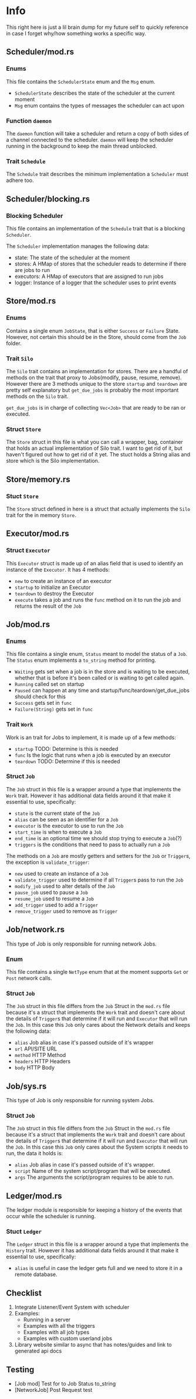 # Info

This right here is just a lil brain dump for my future self to quickly reference
in case I forget why/how something works a specific way.

## Scheduler/mod.rs

### Enums

This file contains the `SchedulerState` enum and the `Msg` enum.

- `SchedulerState` describes the state of the scheduler at the current moment
- `Msg` enum contains the types of messages the scheduler can act upon

### Function `daemon`

The `daemon` function will take a scheduler and return a copy of both sides of a
channel connected to the scheduler. `daemon` will keep the scheduler running in
the background to keep the main thread unblocked.

### Trait `Schedule`

The `Schedule` trait describes the minimum implementation a `Scheduler` must
adhere too.

## Scheduler/blocking.rs

### Blocking Scheduler

This file contains an implementation of the `Schedule` trait that is a blocking
`Scheduler`.

The `Scheduler` implementation manages the following data:

- state: The state of the scheduler at the moment
- stores: A HMap of stores that the scheduler reads to determine if there are
  jobs to run
- executors: A HMap of executors that are assigned to run jobs
- logger: Instance of a logger that the scheduler uses to print events

## Store/mod.rs

### Enums

Contains a single enum `JobState`, that is either `Success` or `Failure` State.
However, not certain this should be in the Store, should come from the `Job` folder.

### Trait `Silo`

The `Silo` trait contains an implementation for stores. There are a handful of
methods on the trait that proxy to Jobs(modify, pause, resume, remove). However
there are 3 methods unique to the store `startup` and `teardown` are pretty
self explanatory but `get_due_jobs` is probably the most important methods on
the `Silo` trait.

`get_due_jobs` is in charge of collecting `Vec<Job>` that are
ready to be ran or executed.

### Struct `Store`

The `Store` struct in this file is what you can call a wrapper, bag, container
that holds an actual implementation of Silo trait. I want to get rid of it, but
haven't figured out how to get rid of it yet. The stuct holds a String alias and
store which is the Silo implementation.

## Store/memory.rs

### Stuct `Store`

The `Store` struct defined in here is a struct that actually implements the
`Silo` trait for the in memory `Store`.

## Executor/mod.rs

### Struct `Executor`

This `Executor` struct is made up of an alias field that is used to identify an
instance of the `Executor`. It has 4 methods:

- `new` to create an instance of an executor
- `startup` to initialize an Executor
- `teardown` to destroy the Executor
- `execute` takes a job and runs the `func` method on it to run the job and
  returns the result of the `Job`

## Job/mod.rs

### Enums

This file contains a single enum, `Status` meant to model the status of a `Job`.
The `Status` enum implements a `to_string` method for printing.

- `Waiting` gets set when a job is in the store and is waiting to be executed, 
whether that is before it's been called or is waiting to get called again.
- `Running` called set on startup
- `Paused` can happen at any time and startup/func/teardown/get_due_jobs should check for this
- `Success` gets set in `func`
- `Failure(String)` gets set in `func`

### Trait `Work`

Work is an trait for Jobs to implement, it is made up of a few methods:

- `startup` TODO: Determine is this is needed
- `func` Is the logic that runs when a job is executed by an executor
- `teardown` TODO: Determine if this is needed

### Struct `Job`

The `Job` struct in this file is a wrapper around a type that implements the
`Work` trait. However it has additional data fields around it that make it
essential to use, specifically:

- `state` is the current state of the `Job`
- `alias` can be seen as an identifier for a `Job`
- `executor` is the executor to use to run the `Job`
- `start_time` is when to execute a `Job`
- `end_time` is an optional time we should stop trying to execute a `Job`(?)
- `triggers` is the conditions that need to pass to actually run a `Job`

The methods on a `Job` are mostly getters and setters for the `Job` or
`Trigger`s, the exception is `validate_trigger`:

- `new` used to create an instance of a `Job`
- `validate_trigger` used to determine if all `Trigger`s pass to run the `Job`
- `modify_job` used to alter details of the `Job`
- `pause_job` used to pause a `Job`
- `resume_job` used to resume a `Job`
- `add_trigger` used to add a `Trigger`
- `remove_trigger` used to remove as `Trigger`

## Job/network.rs

This type of Job is only responsible for running network Jobs.

### Enum

This file contains a single `NetType` enum that at the moment supports `Get` or 
`Post` network calls.

### Struct `Job`

The `Job` struct in this file differs from the `Job` Struct in the `mod.rs` file 
because it's a struct that implements the `Work` trait and doesn't care about 
the details of `Trigger`s that determine if it will run and `Executor` that will 
run the `Job`. In this case this `Job` only cares about the Network details and 
keeps the following data:

- `alias` Job alias in case it's passed outside of it's wrapper
- `url` API/SITE URL
- `method` HTTP Method
- `headers` HTTP Headers
- `body` HTTP Body

## Job/sys.rs

This type of Job is only responsible for running system Jobs.

### Struct `Job`

The `Job` struct in this file differs from the `Job` Struct in the `mod.rs` file 
because it's a struct that implements the `Work` trait and doesn't care about 
the details of `Trigger`s that determine if it will run and `Executor` that will 
run the `Job`. In this case this `Job` only cares about the System scripts it 
needs to run, the data it holds is:

- `alias` Job alias in case it's passed outside of it's wrapper.
- `script` Name of the system script/program that will be executed.
- `args` The arguments the script/program requires to be able to run.

## Ledger/mod.rs

The ledger module is responsible for keeping a history of the events that occur 
while the scheduler is running.

### Stuct `Ledger`

The `Ledger` struct in this file is a wrapper around a type that implements the
`History` trait. However it has additional data fields around it that make it
essential to use, specifically:

- `alias` is useful in case the ledger gets full and we need to store it in a 
remote database.

## Checklist
1. Integrate Listener/Event System with scheduler
2. Examples:
    - Running in a server
    - Examples with all the triggers
    - Examples with all job types
    - Examples with custom userland jobs
3. Library website similar to async that has notes/guides and link to generated 
api docs

## Testing
- [Job mod] Test for to Job Status to_string
- [NetworkJob] Post Request test